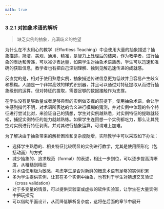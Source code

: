 ```yaml
---
math: true
---
```


### 3.2.1 对抽象术语的解析

> 缺乏实例的抽象，充满歧义的绝望

为什么在不太用心的教学（Effortless Teaching）中会使用大量的抽象描述？抽象描述，简洁、美观、通用、精准，是智力上处理后的结果，作为教学者，进行抽象的表达和传递，可以减少表达量，如果学生对抽象术语熟悉，学生可以迅速和准确的获取信息，教学者也有把自己深刻理解、独到见解迅速传递的成就感。

反直觉的是，相对于使用熟悉实例，抽象描述传递信息更为低效并且容易产生歧义和模糊。人脑是一个非常高效的样式识别器，并且可以通过对特征提取从而进行抽象级别的运算。但对特征的提取，需要足够的数据接触作为支撑。

在学生没有足够数量或者足够典型的实例做支撑的前提下，使用抽象术语，会让学生感到指代不明，对术语所表达的含义进行模糊的猜测，并对实例中体现的各个特征进行尝试比对，来验证自己的猜想，学生对实例越熟悉，对实例特征的提取就轻松，捕捉实例特征的能力就越熟练。如果学生连回想一个实例都吃力，那么让其凭空对实例进行特征剥离，并对其进行抽象运算，可谓难上加难。

为了解决由于抽象带来的解析困难和复杂度陡增，实际教学中可以采取如下办法：

- 选择学生熟悉的、相关特征比较明显的实例进行教学，尤其是使用图形化（包括动画）的方式
- 减少抽象的、追求规范（formal）的表述，相比一步到位，可以逐步提高清晰度，从粗糙到精细
- 对术语使用极为敏感，考虑学生是否对新鲜的概念术语有足够的实例积累
- 多为学生提供实例，让其在多个实例中抽象，也有利于学生对猜想交叉验证（cross validation）
- 对于多变量的情景，可以提供实验室或虚拟的软件实验室，让学生在大量实例中把玩探究
- 可以借助平面设计，从而降低解析复杂度，这将在后面的章节中展开
